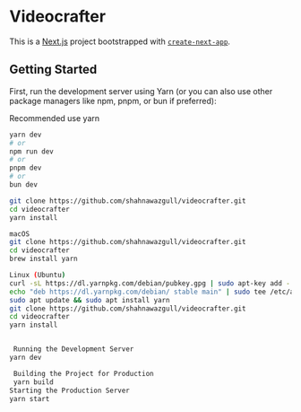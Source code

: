 # Videocrafter

This is a [Next.js](https://nextjs.org) project bootstrapped with [`create-next-app`](https://nextjs.org/docs/app/api-reference/cli/create-next-app).

## Getting Started

First, run the development server using Yarn (or you can also use other package managers like npm, pnpm, or bun if preferred):

Recommended use yarn

```bash
yarn dev
# or
npm run dev
# or
pnpm dev
# or
bun dev

git clone https://github.com/shahnawazgull/videocrafter.git
cd videocrafter
yarn install

macOS 
git clone https://github.com/shahnawazgull/videocrafter.git
cd videocrafter
brew install yarn

Linux (Ubuntu)
curl -sL https://dl.yarnpkg.com/debian/pubkey.gpg | sudo apt-key add -
echo "deb https://dl.yarnpkg.com/debian/ stable main" | sudo tee /etc/apt/sources.list.d/yarn.list
sudo apt update && sudo apt install yarn
git clone https://github.com/shahnawazgull/videocrafter.git
cd videocrafter
yarn install


 Running the Development Server
yarn dev

 Building the Project for Production
 yarn build
Starting the Production Server
yarn start
